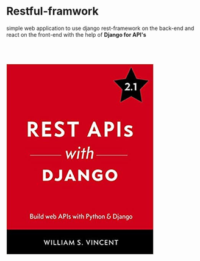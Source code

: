 # Restful-framwork                                                                                                                                                                                                                                                                                                         
 
simple web application to use django rest-framework on the back-end and react on the front-end
with the help of **Django for API's**    
<br/><br/><br/><br/>
![Django Book](django.jpg)
